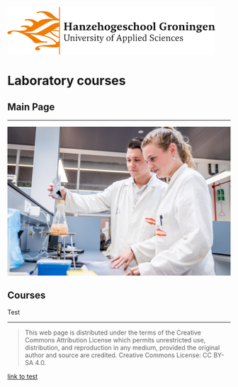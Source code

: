 ![Hanze](/hanze/hanze.png)

# Laboratory courses

## Main Page
---

![Pic](/impression/impression.jpg)

## Courses
Test

--- 


>This web page is distributed under the terms of the Creative Commons Attribution License which permits unrestricted use, distribution, and reproduction in any medium, provided the original author and source are credited.
>Creative Commons License: CC BY-SA 4.0.

[link to test](test.md)
